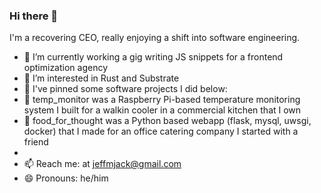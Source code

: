 ### Hi there 👋

I'm a recovering CEO, really enjoying a shift into software engineering.

- 🔭 I’m currently working a gig writing JS snippets for a frontend optimization agency
- 🌱 I’m interested in Rust and Substrate
- 🤖 I've pinned some software projects I did below:
-   👾 temp_monitor was a Raspberry Pi-based temperature monitoring system I built for a walkin cooler in a commercial kitchen that I own
-   👾 food_for_thought was a Python based webapp (flask, mysql, uwsgi, docker) that I made for an office catering company I started with a friend
-   
- 📫 Reach me: at jeffmjack@gmail.com
- 😄 Pronouns: he/him

<!--
**jeffmjack/jeffmjack** is a ✨ _special_ ✨ repository because its `README.md` (this file) appears on your GitHub profile.

Here are some ideas to get you started:

- 🔭 I’m currently working on ...
- 🌱 I’m currently learning ...
- 👯 I’m looking to collaborate on ...
- 🤔 I’m looking for help with ...
- 💬 Ask me about ...
- 📫 How to reach me: ...
- 😄 Pronouns: ...
- ⚡ Fun fact: ...
-->
